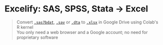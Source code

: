 # Excelify: SAS, SPSS, Stata → Excel
> Convert [`.sas7bdat`](https://documentation.sas.com/doc/en/pgmsascdc/9.4_3.5/hostwin/n0sk6o15955yoen19n9ghdziqw1u.htm#n19rscz36w9ly5n1c6bhrh8o348x), [`.sav`](https://www.ibm.com/docs/en/spss-statistics/26.0.0?topic=files-spss-statistics-data) or [`.dta`](https://www.loc.gov/preservation/digital/formats/fdd/fdd000471.shtml) to [`.xlsx`](https://learn.microsoft.com/en-us/openspecs/office_standards/ms-xlsx/2c5dee00-eff2-4b22-92b6-0738acd4475e) in Google Drive using Colab's R kernel  
> You only need a web browser and a Google account; no need for proprietary software
